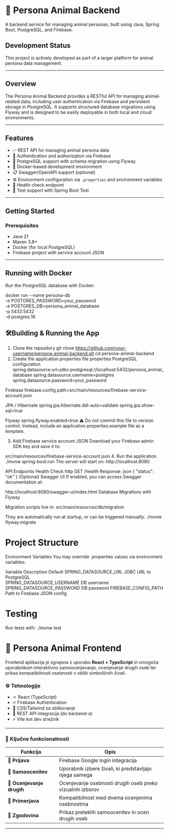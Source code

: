 # 🐾 Persona Animal Backend

A backend service for managing animal personas, built using Java, Spring Boot, PostgreSQL, and Firebase.

## Development Status

This project is actively developed as part of a larger platform for animal persona data management.

---

## Overview

The Persona Animal Backend provides a RESTful API for managing animal-related data, including user authentication via Firebase and persistent storage in PostgreSQL. It supports structured database migrations using Flyway and is designed to be easily deployable in both local and cloud environments.

---

## Features

- ✅ REST API for managing animal persona data  
- 🔐 Authentication and authorization via Firebase  
- 🐘 PostgreSQL support with schema migration using Flyway  
- 🔁 Docker-based development environment  
- 📋 Swagger/OpenAPI support (optional)  
- ⚙️ Environment configuration via `.properties` and environment variables  
- 🚦 Health check endpoint  
- 🧪 Test support with Spring Boot Test  

---

## Getting Started

### Prerequisites

- Java 21  
- Maven 3.8+  
- Docker (for local PostgreSQL)  
- Firebase project with service account JSON  

---

## Running with Docker

Run the PostgreSQL database with Docker:

docker run --name persona-db \
  -e POSTGRES_PASSWORD=your_password \
  -e POSTGRES_DB=persona_animal_database \
  -p 5432:5432 \
  -d postgres:16

## 🛠️Building & Running the App
1. Clone the repository
git clone https://github.com/your-username/persona-animal-backend.git
cd persona-animal-backend
2. Create the application.properties file
properties
PostgreSQL configuration
spring.datasource.url=jdbc:postgresql://localhost:5432/persona_animal_database
spring.datasource.username=postgres
spring.datasource.password=your_password

Firebase
firebase.config.path=src/main/resources/firebase-service-account.json

JPA / Hibernate
spring.jpa.hibernate.ddl-auto=validate
spring.jpa.show-sql=true

Flyway
spring.flyway.enabled=true
⚠️ Do not commit this file to version control. Instead, include an application.properties.example file as a template.

3. Add Firebase service account JSON
Download your Firebase admin SDK key and save it to:

src/main/resources/firebase-service-account.json
4. Run the application
./mvnw spring-boot:run
The server will start on: http://localhost:8080

API Endpoints
Health Check
http
GET /health
Response:
json
{ "status": "ok" }
(Optional) Swagger UI
If enabled, you can access Swagger documentation at:

http://localhost:8080/swagger-ui/index.html
Database Migrations with Flyway

Migration scripts live in:
src/main/resources/db/migration

They are automatically run at startup, or can be triggered manually:
./mvnw flyway:migrate

# Project Structure
Environment Variables
You may override .properties values via environment variables:

Variable	Description	Default
SPRING_DATASOURCE_URL	JDBC URL to PostgreSQL	
SPRING_DATASOURCE_USERNAME	DB username	
SPRING_DATASOURCE_PASSWORD	DB password	
FIREBASE_CONFIG_PATH	Path to Firebase JSON config	

# Testing
Run tests with:
./mvnw test

# 🐾 Persona Animal Frontend

Frontend aplikacija je zgrajena z uporabo **React + TypeScript** in omogoča uporabnikom interaktivno samoocenjevanje, ocenjevanje drugih oseb ter prikaz kompatibilnosti osebnosti v obliki simboličnih živali.

### ⚙️ Tehnologije
- ⚛️ React (TypeScript)
- 🔥 Firebase Authentication
- 🎨 CSS/Tailwind za oblikovanje
- 🍃 REST API integracija (do backend-a)
- ⚡ Vite kot dev strežnik

---

### 🧩 Ključne funkcionalnosti

| Funkcija                   | Opis                                                                 |
|----------------------------|----------------------------------------------------------------------|
| 🔐 **Prijava**             | Firebase Google login integracija                                     |
| 🧠 **Samoocenitev**        | Uporabnik izbere živali, ki predstavljajo njega samega               |
| 👤 **Ocenjevanje drugih**  | Ocenjevanje osebnosti drugih oseb preko vizualnih izborov           |
| 🤝 **Primerjava**          | Kompatibilnost med dvema ocenjenima osebnostma                      |
| 📜 **Zgodovina**           | Prikaz preteklih samoocenitev in ocen drugih oseb                   |

---
